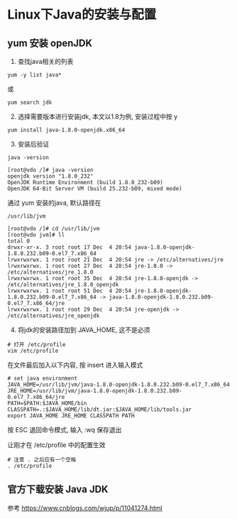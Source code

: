 # Linux下Java的安装与配置



## yum 安装 openJDK



1.  查找java相关的列表
```
yum -y list java*
```
或
```
yum search jdk
```
2.  选择需要版本进行安装jdk, 本文以1.8为例, 安装过程中按 y
```
yum install java-1.8.0-openjdk.x86_64
```
3. 安装后验证
```
java -version
```
```
[root@vdo /]# java -version
openjdk version "1.8.0_232"
OpenJDK Runtime Environment (build 1.8.0_232-b09)
OpenJDK 64-Bit Server VM (build 25.232-b09, mixed mode)
```
通过 yum 安装的java, 默认路径在
```
/usr/lib/jvm
```
```
[root@vdo /]# cd /usr/lib/jvm
[root@vdo jvm]# ll
total 0
drwxr-xr-x. 3 root root 17 Dec  4 20:54 java-1.8.0-openjdk-1.8.0.232.b09-0.el7_7.x86_64
lrwxrwxrwx. 1 root root 21 Dec  4 20:54 jre -> /etc/alternatives/jre
lrwxrwxrwx. 1 root root 27 Dec  4 20:54 jre-1.8.0 -> /etc/alternatives/jre_1.8.0
lrwxrwxrwx. 1 root root 35 Dec  4 20:54 jre-1.8.0-openjdk -> /etc/alternatives/jre_1.8.0_openjdk
lrwxrwxrwx. 1 root root 51 Dec  4 20:54 jre-1.8.0-openjdk-1.8.0.232.b09-0.el7_7.x86_64 -> java-1.8.0-openjdk-1.8.0.232.b09-0.el7_7.x86_64/jre
lrwxrwxrwx. 1 root root 29 Dec  4 20:54 jre-openjdk -> /etc/alternatives/jre_openjdk
```
4. 将jdk的安装路径加到 JAVA_HOME, 这不是必须

```
# 打开 /etc/profile
vim /etc/profile
```
在文件最后加入以下内容, 按 insert 进入输入模式
```
# set java environment
JAVA_HOME=/usr/lib/jvm/java-1.8.0-openjdk-1.8.0.232.b09-0.el7_7.x86_64
JRE_HOME=/usr/lib/jvm/java-1.8.0-openjdk-1.8.0.232.b09-0.el7_7.x86_64/jre
PATH=$PATH:$JAVA_HOME/bin
CLASSPATH=.:$JAVA_HOME/lib/dt.jar:$JAVA_HOME/lib/tools.jar
export JAVA_HOME JRE_HOME CLASSPATH PATH
```
按 ESC 退回命令模式, 输入 :wq 保存退出

让刚才在 /etc/profile 中的配置生效
```
# 注意 . 之后应有一个空格
. /etc/profile
```

## 官方下载安装 Java JDK

参考 https://www.cnblogs.com/wjup/p/11041274.html